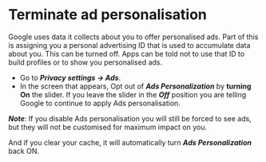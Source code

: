 # Terminate ad personalisation

Google uses data it collects about you to offer personalised ads. Part of this is assigning you a personal 
advertising ID that is used to accumulate data about you. This can be turned off. Apps can be told not to use that 
ID to build profiles or to show you personalised ads.

* Go to ***Privacy settings -> Ads***.
* In the screen that appears, Opt out of ***Ads Personalization*** by **turning On** the slider. If you leave the slider in the ***Off*** position you are telling Google to continue to apply Ads personalisation.

***Note***: If you disable Ads personalisation you will still be forced to see ads, but they will not be customised for maximum impact on you. 

And if you clear your cache, it will automatically turn ***Ads Personalization*** back ON.